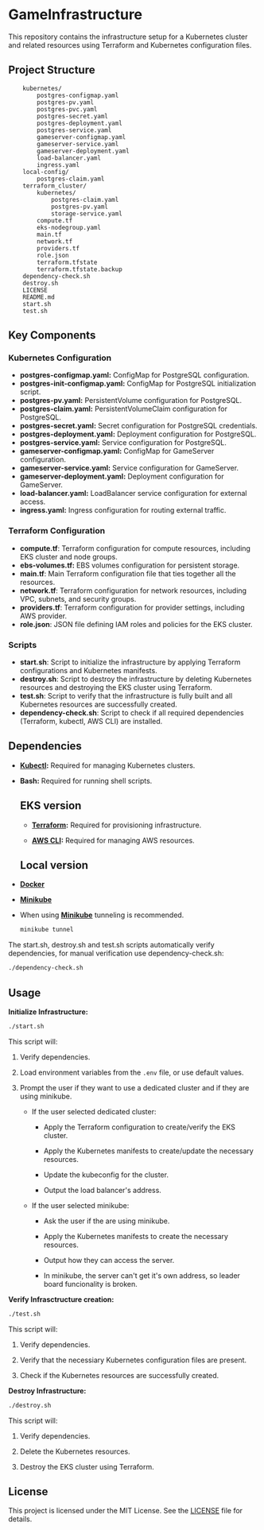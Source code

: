 # GameInfrastructure

This repository contains the infrastructure setup for a Kubernetes cluster and related resources using Terraform and Kubernetes configuration files.

## Project Structure

```
    kubernetes/
        postgres-configmap.yaml
        postgres-pv.yaml
        postgres-pvc.yaml
        postgres-secret.yaml
        postgres-deployment.yaml
        postgres-service.yaml
        gameserver-configmap.yaml
        gameserver-service.yaml
        gameserver-deployment.yaml
        load-balancer.yaml
        ingress.yaml
    local-config/
        postgres-claim.yaml
    terraform_cluster/
        kubernetes/
            postgres-claim.yaml
            postgres-pv.yaml
            storage-service.yaml
        compute.tf
        eks-nodegroup.yaml
        main.tf
        network.tf
        providers.tf
        role.json
        terraform.tfstate
        terraform.tfstate.backup
    dependency-check.sh
    destroy.sh
    LICENSE
    README.md
    start.sh
    test.sh
```

## Key Components

### Kubernetes Configuration

- **postgres-configmap.yaml:** ConfigMap for PostgreSQL configuration.
- **postgres-init-configmap.yaml:** ConfigMap for PostgreSQL initialization script.
- **postgres-pv.yaml:** PersistentVolume configuration for PostgreSQL.
- **postgres-claim.yaml:** PersistentVolumeClaim configuration for PostgreSQL.
- **postgres-secret.yaml:** Secret configuration for PostgreSQL credentials.
- **postgres-deployment.yaml:** Deployment configuration for PostgreSQL.
- **postgres-service.yaml:** Service configuration for PostgreSQL.
- **gameserver-configmap.yaml:** ConfigMap for GameServer configuration.
- **gameserver-service.yaml:** Service configuration for GameServer.
- **gameserver-deployment.yaml:** Deployment configuration for GameServer.
- **load-balancer.yaml:** LoadBalancer service configuration for external access.
- **ingress.yaml:** Ingress configuration for routing external traffic.

### Terraform Configuration

- **compute.tf**: Terraform configuration for compute resources, including EKS cluster and node groups.
- **ebs-volumes.tf:** EBS volumes configuration for persistent storage.
- **main.tf**: Main Terraform configuration file that ties together all the resources.
- **network.tf**: Terraform configuration for network resources, including VPC, subnets, and security groups.
- **providers.tf**: Terraform configuration for provider settings, including AWS provider.
- **role.json**: JSON file defining IAM roles and policies for the EKS cluster.


### Scripts

- **start.sh**: Script to initialize the infrastructure by applying Terraform configurations and Kubernetes manifests.
- **destroy.sh**: Script to destroy the infrastructure by deleting Kubernetes resources and destroying the EKS cluster using Terraform.
- **test.sh**: Script to verify that the infrastructure is fully built and all Kubernetes resources are successfully created.
- **dependency-check.sh**: Script to check if all required dependencies (Terraform, kubectl, AWS CLI) are installed.



## Dependencies

- **[Kubectl](https://kubernetes.io/docs/tasks/tools/install-kubectl/):** Required for managing Kubernetes clusters.
- **Bash:** Required for running shell scripts.
  ## EKS version 

  - **[Terraform](https://www.terraform.io/downloads.html):** Required for provisioning infrastructure.

  - **[AWS CLI](https://aws.amazon.com/cli/):** Required for managing AWS resources.

  ## Local version
- **[Docker](https://docs.docker.com/get-docker/)**
- **[Minikube](https://minikube.sigs.k8s.io/docs/start/)**

- When using **[Minikube](https://minikube.sigs.k8s.io/docs/start/)** tunneling is recommended.

    ```sh
   minikube tunnel
   ```

 The start.sh, destroy.sh and test.sh scripts automatically verify dependencies, for manual verification use dependency-check.sh:

   ```sh
   ./dependency-check.sh
   ```

## Usage

  **Initialize Infrastructure:**

   ```sh
   ./start.sh
   ```
  This script will:

1. Verify dependencies.

2. Load environment variables from the `.env` file, or use default values.

3. Prompt the user if they want to use a dedicated cluster and if they are using minikube.
    - If the user selected dedicated cluster:

      - Apply the Terraform configuration to create/verify the EKS cluster.

      - Apply the Kubernetes manifests to create/update the necessary resources.

      - Update the kubeconfig for the cluster.

      - Output the load balancer's address.

    - If the user selected minikube:

      - Ask the user if the are using minikube.

      - Apply the Kubernetes manifests to create the necessary resources.

      - Output how they can access the server.
      
      - In minikube, the server can't get it's own address, so leader board funcionality is broken.


 **Verify Infrasctructure creation:**

   ```sh
   ./test.sh
   ```

  This script will:

  1. Verify dependencies.

  2. Verify that the necessiary Kubernetes configuration files are present.

  3. Check if the Kubernetes resources are successfully created.

 **Destroy Infrastructure:**

   ```sh
   ./destroy.sh
   ```
  This script will:

  1. Verify dependencies.

  2. Delete the Kubernetes resources.

  3. Destroy the EKS cluster using Terraform.

## License
This project is licensed under the MIT License. See the [LICENSE](LICENSE) file for details.
